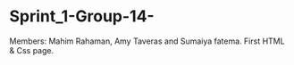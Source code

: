 # Sprint_1-Group-14-
Members: Mahim Rahaman, Amy Taveras and Sumaiya fatema. First HTML &amp; Css page. 
